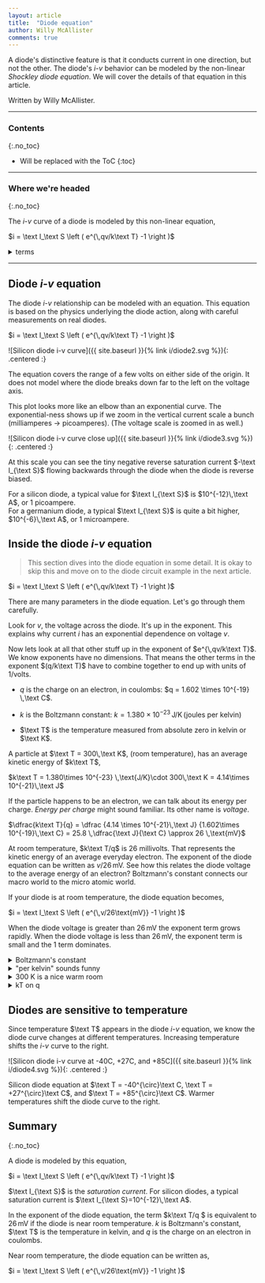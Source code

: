 ```yaml
---
layout: article
title:  "Diode equation"
author: Willy McAllister
comments: true
---
```


A diode's distinctive feature is that it conducts current in one direction, but not the other. The diode's $i$-$v$ behavior can be modeled by the non-linear *Shockley diode equation*. We will cover the details of that equation in this article.

Written by Willy McAllister.

----

### Contents
{:.no_toc}

* Will be replaced with the ToC
{:toc}

----

### Where we're headed
{:.no_toc}

The $i$-$v$ curve of a diode is modeled by this non-linear equation, 

$i = \text I_\text S \left ( e^{\,qv/k\text T} -1  \right )$


<details>
    <summary>terms</summary>
<p>$i$ is the current through the diode.  <br>
$\text I_{\text S}$ is the reverse saturation current. For silicon, typically $10^{-12}\,\text{ampere}$.  <br>
$e$ is the base of the natural logarithm, $2.71828\cdots$.  <br>
$q$ is the charge on an electron,  $1.602 \times 10^{-19} \,\text{coulomb}$. <br> 
$v$ is the voltage across the diode.  <br>
$k$ is Boltzmann's constant, $1.380\times 10^{-23} \,\text{joule/kelvin}$  <br>
$\text T$ is the temperature in kelvin. Room temperature is about $300\,\text{kelvin}$.</p>
</details>

---

## Diode $i$-$v$ equation

The diode $i$-$v$ relationship can be modeled with an equation. This equation is based on the physics underlying the diode action, along with careful measurements on real diodes. 

$i = \text I_\text S \left ( e^{\,qv/k\text T} -1  \right )$

![Silicon diode i-v curve]({{ site.baseurl }}{% link i/diode2.svg %}){: .centered :}

The equation covers the range of a few volts on either side of the origin. It does not model where the diode breaks down far to the left on the voltage axis. 

This plot looks more like an elbow than an exponential curve. The exponential-ness shows up if we zoom in the vertical current scale a bunch $(\text{milliamperes}$ $\rightarrow$ $\text{picoamperes})$. (The voltage scale is zoomed in as well.) 

![Silicon diode i-v curve close up]({{ site.baseurl }}{% link i/diode3.svg %}){: .centered :}

At this scale you can see the tiny negative reverse saturation current $-\text I_{\text S}$ flowing backwards through the diode when the diode is reverse biased. 

For a silicon diode, a typical value for $\text I_{\text S}$ is $10^{-12}\,\text A$, or $1$ picoampere.  
For a germanium diode, a typical $\text I_{\text S}$ is quite a bit higher, $10^{-6}\,\text A$, or $1$ microampere.

## Inside the diode $i$-$v$ equation

>This section dives into the diode equation in some detail. It is okay to skip this and move on to the diode circuit example in the next article.

$i = \text I_\text S \left ( e^{\,qv/k\text T} -1  \right )$

There are many parameters in the diode equation. Let's go through them carefully.

Look for $v$, the voltage across the diode. It's up in the exponent. This explains why current $i$ has an exponential dependence on voltage $v$. 

Now lets look at all that other stuff up in the exponent of $e^{\,qv/k\text T}$. We know exponents have no dimensions. That means the other terms in the exponent $(q/k\text T)$ have to combine together to end up with units of $1/\text{volts}$. 

* $q$ is the charge on an electron, in coulombs: $q = 1.602 \times 10^{-19} \,\text C$.

* $k$ is the Boltzmann constant: $k = 1.380\times 10^{-23} \,\text{J/K}\,\text{(joules per kelvin)}$

* $\text T$ is the temperature measured from absolute zero in $\text{kelvin}$ or $\text K$. 

A particle at $\text T = 300\,\text K$, (room temperature), has an average kinetic energy of $k\text T$, 

$k\text T = 1.380\times 10^{-23} \,\text{J/K}\cdot 300\,\text K = 4.14\times 10^{-21}\,\text J$ 

If the particle happens to be an electron, we can talk about its energy per charge. *Energy per charge* might sound familiar. Its other name is *voltage*. 

$\dfrac{k\text T}{q} = \dfrac {4.14 \times 10^{-21}\,\text J} {1.602\times 10^{-19}\,\text C} = 25.8 \,\dfrac{\text J}{\text C} \approx 26 \,\text{mV}$

At room temperature,  $k\text T/q$ is $26$ millivolts. That represents the kinetic energy of an average everyday electron. The exponent of the diode equation can be written as $v/26\,\text{mV}$. See how this relates the diode voltage to the average energy of an electron? Boltzmann's constant connects our macro world to the micro atomic world.

If your diode is at room temperature, the diode equation becomes,

$i = \text I_\text S \left ( e^{\,v/26\text{mV}} -1  \right )$

When the diode voltage is greater than $26\,\text{mV}$ the exponent term grows rapidly. When the diode voltage is less than $26\,\text{mV}$, the exponent term is small and the $1$ term dominates.

<details>
    <summary>Boltzmann's constant</summary>
    <p>The Boltzmann constant is a very important number in physics. It connects the world we see and sense with the atomic-scale world of atoms and electrons. Suppose you have a chamber filled with gas molecules. You can measure the temperature of the chamber (a macro-world measurement). If the chamber gets warmer, down at the atomic level the gas molecules have higher kinetic energy. If you know the temperature of the gas, the Boltzmann constant $k$ relates the temperature to the average kinetic energy of a molecule. $k$ shows up wherever behavior at the atomic level is related to what happens in the macro world. Diodes conducting current is one such case. There are tons of others.</p>
    <p>The units of Boltzmann's constant are joules (of kinetic energy) per kelvin. Physicists write Boltzmann's constant as $k_B$.</p>
    <p>David dos Santos, KA's physics fellow tells you more about <a href="https://www.khanacademy.org/science/in-in-class11th-physics/in-in-phy-kinetic-theory/in-in-kinetic-molecular-theory-of-gas/v/boltzmanns-constant">Boltzmann's constant</a></p>
</details>

<details>
    <summary>"per kelvin" sounds funny</summary>
    <p>Temperature can be measured in "degrees Celsius", or "degrees  Fahrenheit", or "kelvin". We write temperatures as $23\,^\circ\text C$ or $73\,^\circ\text F$, with the little circle $^\circ$ degree symbol. </p>
    <p>The units of absolute temperature are kelvin. Kelvin are defined to already <em>be</em> degrees. So we say "kelvin" instead of "degrees Kelvin", since that would be redundant. The temperature in kelvin is written without the little degree circle, like this: $-273\,^{\circ}\text C\ = 0\,\text K$.</p>
    <p>The size of a kelvin is the same as a degree Celcius. The only difference is the kelvin scale starts at absolute $0$ and the Celcius scale starts at the freezing point of water. A temperature of absolute zero, or $0\,\text K$ is $-273\,^{\circ}\text C\,\text {(celsius)}$. </p>
    <p>Try not to confuse big $\text K$ the unit for kelvin with little $k$ for Boltzmann's constant.</p>
</details>

<details>
    <summary>300 K is a nice warm room</summary>
    <p>$300\,\text K$ is $27^{\circ}\text C$ or $80^{\circ}\text F$, which is a pretty warm room. Engineers like round number that are easy to remember, so we use $300\,\text K$ for room temperature. This is close enough for circuit design.</p>
</details>

<details>
    <summary>kT on q</summary>
    <p>My physics teacher pronounced $k\text T/q$ as "kT on q". I always liked the sound of that. The reciprocal is, of course, "q on kT".</p>
</details>

## Diodes are sensitive to temperature

Since temperature $\text T$ appears in the diode $i$-$v$ equation, we know the diode curve changes at different temperatures. Increasing temperature shifts the $i$-$v$ curve to the right.

![Silicon diode i-v curve at -40C, +27C, and +85C]({{ site.baseurl }}{% link i/diode4.svg %}){: .centered :}

<p class="caption">Silicon diode equation at $\text T = -40^{\circ}\text C, \text T = +27^{\circ}\text C$, and $\text T = +85^{\circ}\text C$. Warmer temperatures shift the diode curve to the right.</p>

## Summary
{:.no_toc}

A diode is modeled by this equation,

$i = \text I_\text S \left ( e^{\,qv/k\text T} -1  \right )$

$\text I_{\text S}$ is the *saturation current*.  For silicon diodes, a typical saturation current is $\text I_{\text S}=10^{-12}\,\text A$. 

In the exponent of the diode equation, the term $k\text T/q $ is equivalent to $26\,\text{mV}$ if the diode is near room temperature. $k$ is Boltzmann's constant, $\text T$ is the temperature in kelvin, and $q$ is the charge on an electron in coulombs. 

Near room temperature, the diode equation can be written as,

$i = \text I_\text S \left ( e^{\,v/26\text{mV}} -1  \right )$

